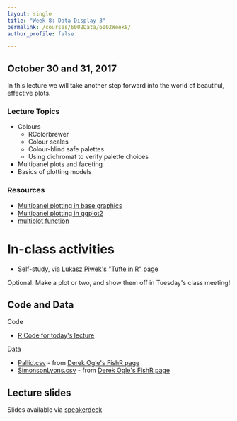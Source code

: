 ```yaml
---
layout: single
title: "Week 8: Data Display 3"
permalink: /courses/6002Data/6002Week8/
author_profile: false

---
```


## October 30 and 31, 2017

In this lecture we will take another step forward into the world of beautiful, effective plots. 

### Lecture Topics

* Colours
	- RColorbrewer
	- Colour scales
	- Colour-blind safe palettes
	- Using dichromat to verify palette choices
* Multipanel plots and faceting
* Basics of plotting models

### Resources

* [Multipanel plotting in base graphics](http://seananderson.ca/courses/11-multipanel/multipanel.pdf)
* [Multipanel plotting in ggplot2](http://seananderson.ca/ggplot2-FISH554/)
* [multiplot function](http://www.cookbook-r.com/Graphs/Multiple_graphs_on_one_page_(ggplot2))

# In-class activities

* Self-study, via [Lukasz Piwek's "Tufte in R" page](http://motioninsocial.com/tufte/)

Optional: Make a plot or two, and show them off in Tuesday's class meeting!

## Code and Data

Code
* [R Code for today's lecture](/assets/images/FISH6002-Week8.R)

Data
* [Pallid.csv](/assets/images/Pallid.csv) - from [Derek Ogle's FishR page](http://derekogle.com/fishR/data/data-html/Pallid.html)
* [SimonsonLyons.csv](/assets/images/SimonsonLyons.csv) - from [Derek Ogle's FishR page](http://derekogle.com/fishR/data/data-html/SimonsonLyons.html)

## Lecture slides

<script async class="speakerdeck-embed" data-id="4c08045bd0cf4fa2aa3f8a651852d1f6" data-ratio="1.77777777777778" src="//speakerdeck.com/assets/embed.js"></script>

Slides available via [speakerdeck](https://speakerdeck.com/pandalusplatyceros/fish-6002-week-8-data-display-3)
